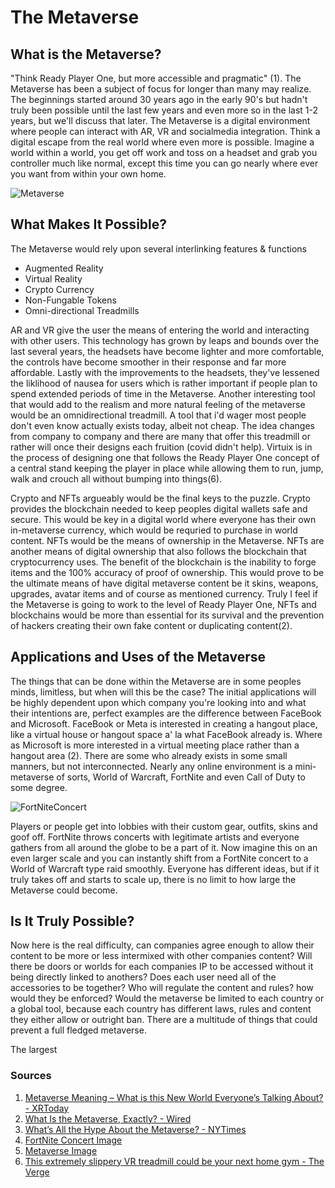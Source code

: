 # **The Metaverse**

## What is the Metaverse?

"Think Ready Player One, but more accessible and pragmatic" (1). The Metaverse has been a subject of focus for longer than many may realize. The beginnings started around 30 years ago in the early 90's but hadn't truly been possible until the last few years and even more so in the last 1-2 years, but we'll discuss that later. The Metaverse is a digital environment where people can interact with AR, VR and socialmedia integration. Think a digital escape from the real world where even more is possible. Imagine a world within a world, you get off work and toss on a headset and grab you controller much like normal, except this time you can go nearly where ever you want from within your own home. 

![Metaverse](https://venturebeat.com/wp-content/uploads/2022/03/GettyImages-937126612.jpg?fit=1732%2C990&strip=all)

## What Makes It Possible?

The Metaverse would rely upon several interlinking features & functions
- Augmented Reality
- Virtual Reality
- Crypto Currency
- Non-Fungable Tokens
- Omni-directional Treadmills

AR and VR give the user the means of entering the world and interacting with other users. This technology has grown by leaps and bounds over the last several years, the headsets have become lighter and more comfortable, the controls have become smoother in their response and far more affordable. Lastly with the improvements to the headsets, they've lessened the liklihood of nausea for users which is rather important if people plan to spend extended periods of time in the Metaverse. Another interesting tool that would add to the realism and more natural feeling of the metaverse would be an omnidirectional treadmill. A tool that i'd wager most people don't even know actually exists today, albeit not cheap. The idea changes from company to company and there are many that offer this treadmill or rather will once their designs each fruition (covid didn't help). Virtuix is in the process of designing one that follows the Ready Player One concept of a central stand keeping the player in place while allowing them to run, jump, walk and crouch all without bumping into things(6).

Crypto and NFTs argueably would be the final keys to the puzzle. Crypto provides the blockchain needed to keep peoples digital wallets safe and secure. This would be key in a digital world where everyone has their own in-metaverse currency, which would be requried to purchase in world content. NFTs would be the means of ownership in the Metaverse. NFTs are another means of digital ownership that also follows the blockchain that cryptocurrency uses. The benefit of the blockchain is the inability to forge items and the 100% accuracy of proof of ownership. This would prove to be the ultimate means of have digital metaverse content be it skins, weapons, upgrades, avatar items and of course as mentioned currency. Truly I feel if the Metaverse is going to work to the level of Ready Player One, NFTs and blockchains would be more than essential for its survival and the prevention of hackers creating their own fake content or duplicating content(2).

## Applications and Uses of the Metaverse

The things that can be done within the Metaverse are in some peoples minds, limitless, but when will this be the case? The initial applications will be highly dependent upon which company you're looking into and what their intentions are, perfect examples are the difference between FaceBook and Microsoft. FaceBook or Meta is interested in creating a hangout place, like a virtual house or hangout space a' la what FaceBook already is. Where as Microsoft is more interested in a virtual meeting place rather than a hangout area (2). There are some who already exists in some small manners, but not interconnected. Nearly any online environment is a mini-metaverse of sorts, World of Warcraft, FortNite and even Call of Duty to some degree. 

![FortNiteConcert](https://www.billboard.com/wp-content/uploads/media/02-marshmello-fortnite-concert-2019-billboard-1548.jpg)

Players or people get into lobbies with their custom gear, outfits, skins and goof off. FortNite throws concerts with legitimate artists and everyone gathers from all around the globe to be a part of it. Now imagine this on an even larger scale and you can instantly shift from a FortNite concert to a World of Warcraft type raid smoothly. Everyone has different ideas, but if it truly takes off and starts to scale up, there is no limit to how large the Metaverse could become. 

## Is It Truly Possible?

Now here is the real difficulty, can companies agree enough to allow their content to be more or less intermixed with other companies content? Will there be doors or worlds for each companies IP to be accessed without it being directly linked to anothers? Does each user need all of the accessories to be together? Who will regulate the content and rules? how would they be enforced? Would the metaverse be limited to each country or a global tool, because each country has different laws, rules and content they either allow or outright ban. There are a multitude of things that could prevent a full fledged metaverse. 

The largest


### Sources

1. [Metaverse Meaning – What is this New World Everyone’s Talking About? - XRToday](https://www.xrtoday.com/mixed-reality/metaverse-meaning/)
2. [What Is the Metaverse, Exactly? - Wired](https://www.wired.com/story/what-is-the-metaverse/)
3. [What’s All the Hype About the Metaverse? - NYTimes](https://www.nytimes.com/2022/01/18/technology/personaltech/metaverse-gaming-definition.html)
4. [FortNite Concert Image](https://www.billboard.com/wp-content/uploads/media/02-marshmello-fortnite-concert-2019-billboard-1548.jpg)
5. [Metaverse Image](https://venturebeat.com/wp-content/uploads/2022/03/GettyImages-937126612.jpg?fit=1732%2C990&strip=all)
6. [This extremely slippery VR treadmill could be your next home gym - The Verge](https://www.theverge.com/2020/10/7/21504797/virtuix-omni-one-vr-treadmill-announce-crowdfunding)
